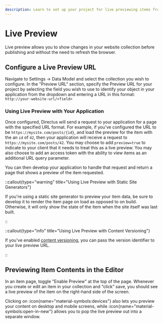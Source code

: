```yaml
---
description: Learn to set up your project for live previewing items from your application.
---
```


# Live Preview

Live preview allows you to show changes in your website collection before publishing and without the need to refresh the browser.

## Configure a Live Preview URL

<!-- TODO: ![Data Studio configuration for Posts collection. The Preview URL is filled in with the dynamic ID and preview true query parameter.](https://marketing.directus.app/assets/6ce322ac-03b1-4555-a7cf-0f33a1d941a7) -->

Navigate to Settings -> Data Model and select the collection you wish to configure. In the "Preview URL" section, specify the Preview URL for your project by selecting the field you wish to use to identify your object in your application from the dropdown and entering a URL in this format:
`http://your-website-url/<field>`

### Using Live Preview with Your Application

Once configured, Directus will send a request to your application for a page with the specified URL format. For example, if you've configured the URL to be `https://mysite.com/posts/{id}`, and load the preview for the item with the an `id` of `42`, then your application will receive a request to `https://mysite.com/posts/42`. You may choose to add `preview=true` to indicate to your client that it needs to treat this as a live preview. You may also choose to add an access token with the ability to view items as an additional URL query parameter.

You can then develop your application to handle that request and return a page that shows a preview of the item requested.

::callout{type="warning" title="Using Live Preview with Static Site Generators"}

If you're using a static site generator to preview your item data, be sure to develop it to render the item page on load as opposed to on build. Otherwise, it will only show the state of the item when the site itself was last built.

::

::callout{type="info" title="Using Live Preview with Content Versioning"}

If you've enabled [content versioning](/content/content-versioning), you can pass the version identifier to your live preview URL.

::

## Previewing Item Contents in the Editor

In an item page, toggle "Enable Preview" at the top of the page. Whenever you create or edit an item in your collection
and “click” save, you should see a live preview of the item on the right-hand side of the screen.

<!-- TODO: <video title="Enable Preview Mode in Directus" autoplay playsinline muted loop controls>
	<source src="https://marketing.directus.app/assets/4aa9a902-1724-4c3b-b7ef-66265215df7b.mp4" type="video/mp4" />
</video> -->

Clicking on :icon{name="material-symbols:devices"} also lets you preview your content on desktop and mobile screens, while :icon{name="material-symbols:open-in-new"} allows you to pop the live preview out into a separate window.
